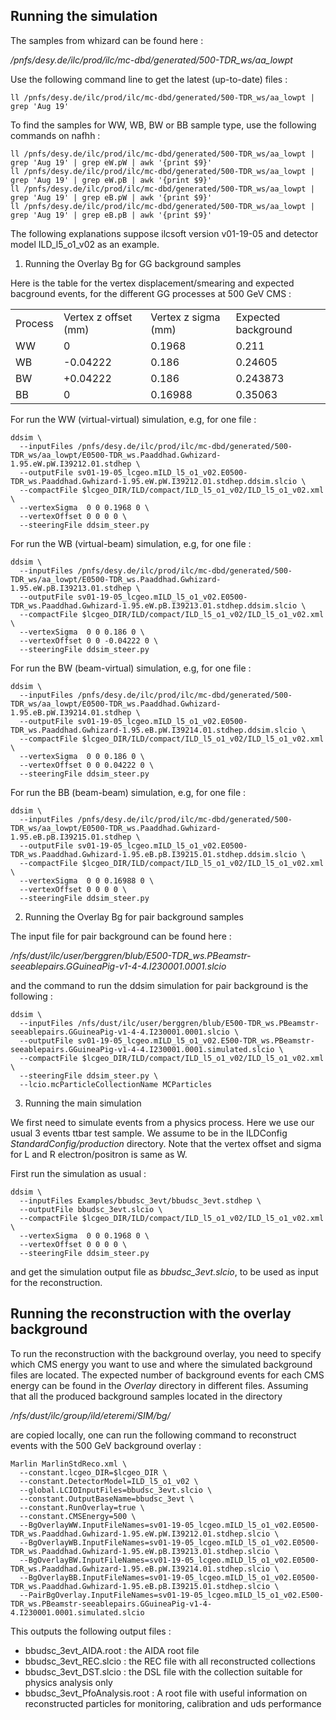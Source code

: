 

## Running the simulation

The samples from whizard can be found here :

*/pnfs/desy.de/ilc/prod/ilc/mc-dbd/generated/500-TDR_ws/aa_lowpt*

Use the following command line to get the latest (up-to-date) files :

```shell
ll /pnfs/desy.de/ilc/prod/ilc/mc-dbd/generated/500-TDR_ws/aa_lowpt | grep 'Aug 19'
```

To find the samples for WW, WB, BW or BB sample type, use the following commands on nafhh :

```shell
ll /pnfs/desy.de/ilc/prod/ilc/mc-dbd/generated/500-TDR_ws/aa_lowpt | grep 'Aug 19' | grep eW.pW | awk '{print $9}'
ll /pnfs/desy.de/ilc/prod/ilc/mc-dbd/generated/500-TDR_ws/aa_lowpt | grep 'Aug 19' | grep eW.pB | awk '{print $9}'
ll /pnfs/desy.de/ilc/prod/ilc/mc-dbd/generated/500-TDR_ws/aa_lowpt | grep 'Aug 19' | grep eB.pW | awk '{print $9}'
ll /pnfs/desy.de/ilc/prod/ilc/mc-dbd/generated/500-TDR_ws/aa_lowpt | grep 'Aug 19' | grep eB.pB | awk '{print $9}'
```

The following explanations suppose ilcsoft version v01-19-05 and detector model ILD_l5_o1_v02 as an example.

1. Running the Overlay Bg for GG background samples

Here is the table for the vertex displacement/smearing and expected bacground events, for the different GG processes at 500 GeV CMS :

<table>
  <tr>
    <td> Process </td>
    <td> Vertex z offset (mm) </td>
    <td> Vertex z sigma (mm) </td>
    <td> Expected background </td>
  </tr>
  <tr>
    <td> WW </td>
    <td> 0 </td>
    <td> 0.1968 </td>
    <td> 0.211 </td>
  </tr>
  <tr>
    <td> WB </td>
    <td> -0.04222 </td>
    <td> 0.186 </td>
    <td> 0.24605 </td>
  </tr>
  <tr>
    <td> BW </td>
    <td> +0.04222 </td>
    <td> 0.186 </td>
    <td> 0.243873 </td>
  </tr>
  <tr>
    <td> BB </td>
    <td> 0 </td>
    <td> 0.16988 </td>
    <td> 0.35063 </td>
  </tr>
</table>
 

For run the WW (virtual-virtual) simulation, e.g, for one file :

```shell
ddsim \
  --inputFiles /pnfs/desy.de/ilc/prod/ilc/mc-dbd/generated/500-TDR_ws/aa_lowpt/E0500-TDR_ws.Paaddhad.Gwhizard-1.95.eW.pW.I39212.01.stdhep \
  --outputFile sv01-19-05_lcgeo.mILD_l5_o1_v02.E0500-TDR_ws.Paaddhad.Gwhizard-1.95.eW.pW.I39212.01.stdhep.ddsim.slcio \
  --compactFile $lcgeo_DIR/ILD/compact/ILD_l5_o1_v02/ILD_l5_o1_v02.xml \
  --vertexSigma  0 0 0.1968 0 \
  --vertexOffset 0 0 0 0 \
  --steeringFile ddsim_steer.py
```

For run the WB (virtual-beam) simulation, e.g, for one file :

```shell
ddsim \
  --inputFiles /pnfs/desy.de/ilc/prod/ilc/mc-dbd/generated/500-TDR_ws/aa_lowpt/E0500-TDR_ws.Paaddhad.Gwhizard-1.95.eW.pB.I39213.01.stdhep \
  --outputFile sv01-19-05_lcgeo.mILD_l5_o1_v02.E0500-TDR_ws.Paaddhad.Gwhizard-1.95.eW.pB.I39213.01.stdhep.ddsim.slcio \
  --compactFile $lcgeo_DIR/ILD/compact/ILD_l5_o1_v02/ILD_l5_o1_v02.xml \
  --vertexSigma  0 0 0.186 0 \
  --vertexOffset 0 0 -0.04222 0 \
  --steeringFile ddsim_steer.py
```

For run the BW (beam-virtual) simulation, e.g, for one file :

```shell
ddsim \
  --inputFiles /pnfs/desy.de/ilc/prod/ilc/mc-dbd/generated/500-TDR_ws/aa_lowpt/E0500-TDR_ws.Paaddhad.Gwhizard-1.95.eB.pW.I39214.01.stdhep \
  --outputFile sv01-19-05_lcgeo.mILD_l5_o1_v02.E0500-TDR_ws.Paaddhad.Gwhizard-1.95.eB.pW.I39214.01.stdhep.ddsim.slcio \
  --compactFile $lcgeo_DIR/ILD/compact/ILD_l5_o1_v02/ILD_l5_o1_v02.xml \
  --vertexSigma  0 0 0.186 0 \
  --vertexOffset 0 0 0.04222 0 \
  --steeringFile ddsim_steer.py
```

For run the BB (beam-beam) simulation, e.g, for one file :

```shell
ddsim \
  --inputFiles /pnfs/desy.de/ilc/prod/ilc/mc-dbd/generated/500-TDR_ws/aa_lowpt/E0500-TDR_ws.Paaddhad.Gwhizard-1.95.eB.pB.I39215.01.stdhep \
  --outputFile sv01-19-05_lcgeo.mILD_l5_o1_v02.E0500-TDR_ws.Paaddhad.Gwhizard-1.95.eB.pB.I39215.01.stdhep.ddsim.slcio \
  --compactFile $lcgeo_DIR/ILD/compact/ILD_l5_o1_v02/ILD_l5_o1_v02.xml \
  --vertexSigma  0 0 0.16988 0 \
  --vertexOffset 0 0 0 0 \
  --steeringFile ddsim_steer.py
```

2. Running the Overlay Bg for pair background samples

The input file for pair background can be found here :

*/nfs/dust/ilc/user/berggren/blub/E500-TDR_ws.PBeamstr-seeablepairs.GGuineaPig-v1-4-4.I230001.0001.slcio*

and the command to run the ddsim simulation for pair background is the following :


```shell
ddsim \
  --inputFiles /nfs/dust/ilc/user/berggren/blub/E500-TDR_ws.PBeamstr-seeablepairs.GGuineaPig-v1-4-4.I230001.0001.slcio \
  --outputFile sv01-19-05_lcgeo.mILD_l5_o1_v02.E500-TDR_ws.PBeamstr-seeablepairs.GGuineaPig-v1-4-4.I230001.0001.simulated.slcio \
  --compactFile $lcgeo_DIR/ILD/compact/ILD_l5_o1_v02/ILD_l5_o1_v02.xml \
  --steeringFile ddsim_steer.py \
  --lcio.mcParticleCollectionName MCParticles
```

3. Running the main simulation

We first need to simulate events from a physics process. Here we use our usual 3 events ttbar test sample. We assume to be in the ILDConfig *StandardConfig/production* directory.  Note that the vertex offset and sigma for L and R electron/positron is same as W.

First run the simulation as usual :

```shell
ddsim \
  --inputFiles Examples/bbudsc_3evt/bbudsc_3evt.stdhep \
  --outputFile bbudsc_3evt.slcio \
  --compactFile $lcgeo_DIR/ILD/compact/ILD_l5_o1_v02/ILD_l5_o1_v02.xml \
  --vertexSigma  0 0 0.1968 0 \
  --vertexOffset 0 0 0 0 \
  --steeringFile ddsim_steer.py
```

and get the simulation output file as *bbudsc_3evt.slcio*, to be used as input for the reconstruction.

## Running the reconstruction with the overlay background

To run the reconstruction with the background overlay, you need to specify which CMS energy you want to use and where the simulated background files are located. The expected number of background events for each CMS energy can be found in the *Overlay* directory in different files. Assuming that all the produced background samples located in the directory 

*/nfs/dust/ilc/group/ild/eteremi/SIM/bg/*

are copied locally, one can run the following command to reconstruct events with the 500 GeV background overlay :

```shell
Marlin MarlinStdReco.xml \
  --constant.lcgeo_DIR=$lcgeo_DIR \
  --constant.DetectorModel=ILD_l5_o1_v02 \
  --global.LCIOInputFiles=bbudsc_3evt.slcio \
  --constant.OutputBaseName=bbudsc_3evt \
  --constant.RunOverlay=true \
  --constant.CMSEnergy=500 \
  --BgOverlayWW.InputFileNames=sv01-19-05_lcgeo.mILD_l5_o1_v02.E0500-TDR_ws.Paaddhad.Gwhizard-1.95.eW.pW.I39212.01.stdhep.slcio \
  --BgOverlayWB.InputFileNames=sv01-19-05_lcgeo.mILD_l5_o1_v02.E0500-TDR_ws.Paaddhad.Gwhizard-1.95.eW.pB.I39213.01.stdhep.slcio \
  --BgOverlayBW.InputFileNames=sv01-19-05_lcgeo.mILD_l5_o1_v02.E0500-TDR_ws.Paaddhad.Gwhizard-1.95.eB.pW.I39214.01.stdhep.slcio \
  --BgOverlayBB.InputFileNames=sv01-19-05_lcgeo.mILD_l5_o1_v02.E0500-TDR_ws.Paaddhad.Gwhizard-1.95.eB.pB.I39215.01.stdhep.slcio \
  --PairBgOverlay.InputFileNames=sv01-19-05_lcgeo.mILD_l5_o1_v02.E500-TDR_ws.PBeamstr-seeablepairs.GGuineaPig-v1-4-4.I230001.0001.simulated.slcio
```

This outputs the following output files : 

- bbudsc_3evt_AIDA.root : the AIDA root file
- bbudsc_3evt_REC.slcio : the REC file with all reconstructed collections
- bbudsc_3evt_DST.slcio : the DSL file with the collection suitable for physics analysis only
- bbudsc_3evt_PfoAnalysis.root : A root file with useful information on reconstructed particles for monitoring, calibration and uds performance

